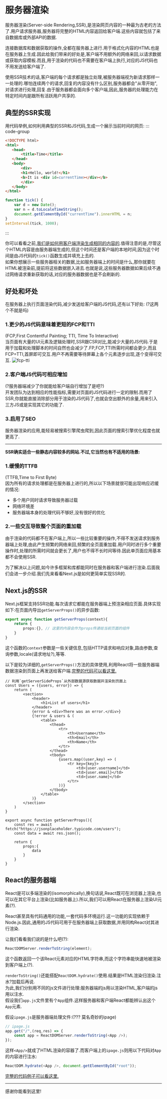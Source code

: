 # 服务器渲染
服务器渲染(Server-side Rendering,SSR),是渲染网页内容的一种最为古老的方法了.用户请求服务器,服务器将完整的HTML内容返回给客户端.这些内容就包括了来自数据库或外部API的数据.  

连接数据库和数据获取的操作,全都在服务器上进行.用于格式化内容的HTML也是在服务器上生成.因此给我们带来的好处是,客户端不用额外的网络来回,以请求数据或获取内容模板.而且,用于渲染的代码也不需要在客户端上执行,对应的JS代码也不用发送给客户端了.  

使用SSR技术的话,客户端的每个请求都是独立处理,被服务器端视为新请求那样一一处理的.哪怕连续两个的请求,回复的内容没有什么区别,服务器都会"从零开始",对请求进行处理,回复.由于服务器都会面向多个客户端,因此,服务器的处理能力在特定时间内是跟所有活跃用户共享的.  

## 典型的SSR实现
用代码举例,如何利用典型的SSR和JS代码,生成一个展示当前时间的网页:
::: code-group
```html [index.html]
<!DOCTYPE html>
<html>
   <head>
       <title>Time</title>
   </head>
   <body>
       <div>
       <h1>Hello, world!</h1>
       <b>It is <div id=currentTime></div></b>
       </div>
   </body>
</html>

```

```js [index.js]
function tick() {
    var d = new Date();
    var n = d.toLocaleTimeString();
    document.getElementById("currentTime").innerHTML = n;
}
setInterval(tick, 1000);
```
:::

你可以看看之前,[我们是如何用客户端渲染生成相同的内容的](./Client-Side-Rendering.md#基础结构).值得注意的是,尽管这个HTML内容是由服务器端生成的,但这个时间还是客户端的本地时间,因为这个时间是由JS代码的`tick()`函数生成并填充上去的.  
如果你想展示一些服务器相关的数据,比如服务器端上的时间是什么,那你就要在HTML被渲染前,提前将这些数据嵌入进去.也就是说,这些服务器数据如果后续不通过网络请求重新获取的话,对应的服务器数据也是不会刷新的.

## 好处和坏处
在服务器上执行页面渲染代码,减少发送给客户端的JS代码,还有以下好处: (?这两个不就是吗)  

### 1.更少的JS代码意味着更短的FCP和TTI
(FCP,First Contentful Painting; TTI, Time To Interactive)  
当页面有大量的UI元素及逻辑处理时,SSR跟CSR对比,能减少大量的JS代码.于是用于加载和处理脚本的时间自然也会减少了.FP,FCP,TTI所需时间都会更少,而且FCP=TTI,首屏即可交互.用户不再需要等待屏幕上各个元素逐步出现,逐个变得可交互.
![fcp-tti](/RenderPatterns/fcp-tti-ssr.jpg)

### 2.客户端JS代码可相应增加
(?服务器端减少了你就能给客户端自行增加了是吧?)  
开发团队为达到相应的性能指标,需要对页面的JS代码进行一定的限制.而用了SSR,你就能直接消除部分用于渲染的JS代码了,也就会空出额外的余量,用来引入三方JS或是实现其它的功能了.  

### 3.启用了SEO
服务器渲染的应用,能轻易被搜索引擎爬虫爬到,因此页面的搜索引擎优化程度也就更高了.  

---
**SSR确实适合一些静态内容较多的网站.不过,它当然也有不适用的场景:**

### 1.缓慢的TTFB
(TTFB,Time to First Byte)  
因为所有的请求处理都是在服务器上进行的,所以以下场景就很可能出现响应迟缓的情况:
* 多个用户同时请求导致服务器过载
* 网络环境差
* 服务器端本身的处理代码不够好,没有很好的优化

### 2.一些交互导致整个页面的重加载
由于渲染的代码都不在客户端上,所以一些比较重要的操作,不得不发送请求到服务器端上处理,由此产生频繁的网络来回,频繁的全页面重加载.用户同时进行多个重要操作时,处理的所需时间就会更长了,用户也不得不长时间等待.因此单页面应用基本都不会使用SSR.  

为了解决以上问题,如今许多框架和库都能同时在服务器和客户端进行渲染.后面我们会进一步介绍.我们先来看看Next.js是如何更简单实现SSR的.

## Next.js的SSR
Next.js框架支持SSR功能.每次请求它都能在服务器端上预渲染相应页面.具体实现如下:在页面内导出`getServerProps()`的异步函数:
```ts
export async function getServerProps(context){
    return {
        props:{}, // 这里的内容会作为props传递给当前页面的组件
    }
}

```
这个函数的`context`参数是一些关键信息,包括HTTP请求和响应对象,路由参数,查询参数,locale(请求地址?),等等.  

以下是较为详细的,`getServerProps()`方法的具体使用,利用React将一些服务器端数据渲染到页面上再发送给客户端.[完整的代码可以看这里.](https://medium.com/swlh/fetching-and-hydrating-a-next-js-app-using-getserversideprops-and-getstaticprops-65bfe42afed8)

```tsx
// 利用`getServerSideProps`从外部数据源获取数据并渲染到页面上
const Users = ({users, error}) => {
    return (
        <section>
            <header>
                <h1>List of users</h1>
            </header>
            {error & <div>There was an error.</div>}
            {!error & users & (
                <table>
                    <thead>
                        <tr>
                            <th>Username</th>
                            <th>Email</th>
                            <th>Name</th>
                        </tr>
                    </thead>
                    <tbody>
                        {users.map((user,key) => (
                            <tr key={key}>
                                <td>{user.username}</td>
                                <td>{user.email}</td>
                                <td>{user.name}</td>
                            </tr>
                        ))}
                    </tbody>
                </table>
            )}
        </section>
    )
}

export async function getServerProps(){
    const res = await fetch("https://jsonplaceholder.typicode.com/users");
    const data = await res.json();

    return {
        props:{
            data
        }
    }
}
```

## React的服务器端
React是可以多端渲染的(isomorphically),换句话说,React既可在浏览器上渲染,也可以在其它平台上渲染(比如服务器上).所以,我们可以用React在服务器上渲染UI元素(?).  

React甚至具有代码通用的功能,一套代码多环境运行.这一功能的实现依赖于Node.js.因此,通用的JS代码可用于在服务器端上获取数据,并用同构React对其进行渲染.  

让我们看看我们说的是什么吧(?):
```ts
ReactDOMServer.renderToString(element);
```
这个函数返回一个该React元素对应的HTML字符串,而这个字符串能快速地被渲染到客户端上(?).  

`renderToString()`还能搭配`ReactDOM.hydrate()`使用.结果是HTML渲染归渲染.注水?加载后再说.  
为此,我们分别用不同的js文件进行处理:服务器端的js用以渲染HTML,客户端的js用以注水.  
假设我们`app.js`文件里有个`App`组件.这样服务器和客户端React都能辨认出这个`App`元素.  

假设`ipage.js`是服务器端处理文件:(??? 莫名奇妙的ipage)
```js
// ipage.js
app.get("/",(req,res) => {
    const app = ReactDOMServer.renderToString(<App />);
});
```

这样`<App/>`就成了HTML渲染的容器了.而客户端上的`ipage.js`则用以下代码对`App`的内容进行注水:
```js
ReactDOM.hydrate(<App />, document.getElementById("root"));
```

[完整的代码例子可以看这里.](https://www.digitalocean.com/community/tutorials/react-server-side-rendering)

---
感谢你能看到这里!